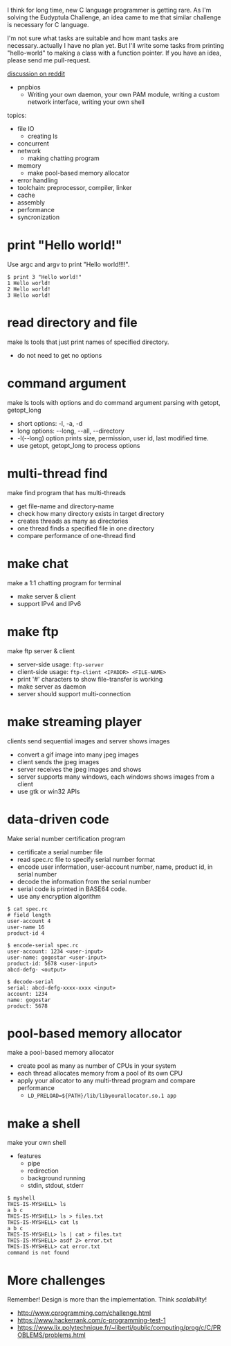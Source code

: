 I think for long time, new C language programmer is getting rare.
As I'm solving the Eudyptula Challenge, an idea came to me that similar challenge is necessary for C language.

I'm not sure what tasks are suitable and how mant tasks are necessary..actually I have no plan yet.
But I'll write some tasks from printing "hello-world" to making a class with a function pointer.
If you have an idea, please send me pull-request.

[discussion on reddit](https://www.reddit.com/r/linuxdev/comments/5r8k6g/new_service_like_the_eudyptula_challenge/)
* pnpbios
  * Writing your own daemon, your own PAM module, writing a custom network interface, writing your own shell

topics:
* file IO
  * creating ls
* concurrent
* network
  * making chatting program
* memory
  * make pool-based memory allocator
* error handling
* toolchain: preprocessor, compiler, linker
* cache
* assembly
* performance
* syncronization


# print "Hello world!"

Use argc and argv to print "Hello world!!!!".

```
$ print 3 "Hello world!"
1 Hello world!
2 Hello world!
3 Hello world!
```

# read directory and file

make ls tools that just print names of specified directory.
* do not need to get no options

# command argument

make ls tools with options and do command argument parsing with getopt, getopt_long
* short options: -l, -a, -d
* long options: --long, --all, --directory
* -l(--long) option prints size, permission, user id, last modified time.
* use getopt, getopt_long to process options

# multi-thread find

make find program that has multi-threads
* get file-name and directory-name
* check how many directory exists in target directory
* creates threads as many as directories
* one thread finds a specified file in one directory
* compare performance of one-thread find

# make chat

make a 1:1 chatting program for terminal
* make server & client
* support IPv4 and IPv6

# make ftp

make ftp server & client
* server-side usage: ``ftp-server``
* client-side usage: ``ftp-client <IPADDR> <FILE-NAME>``
* print '#' characters to show file-transfer is working
* make server as daemon
* server should support multi-connection

# make streaming player

clients send sequential images and server shows images
* convert a gif image into many jpeg images
* client sends the jpeg images
* server receives the jpeg images and shows
* server supports many windows, each windows shows images from a client
* use gtk or win32 APIs

# data-driven code

Make serial number certification program
* certificate a serial number file
* read spec.rc file to specify serial number format
* encode user information, user-account number, name, product id, in serial number
* decode the information from the serial number
* serial code is printed in BASE64 code.
* use any encryption algorithm

```
$ cat spec.rc
# field length
user-account 4
user-name 16
product-id 4

$ encode-serial spec.rc
user-account: 1234 <user-input>
user-name: gogostar <user-input>
product-id: 5678 <user-input>
abcd-defg- <output>

$ decode-serial
serial: abcd-defg-xxxx-xxxx <input>
account: 1234
name: gogostar
product: 5678
```

# pool-based memory allocator

make a pool-based memory allocator
* create pool as many as number of CPUs in your system
* each thread allocates memory from a pool of its own CPU
* apply your allocator to any multi-thread program and compare performance
  * ``LD_PRELOAD=${PATH}/lib/libyourallocator.so.1 app``

# make a shell

make your own shell
* features
  * pipe
  * redirection
  * background running
  * stdin, stdout, stderr
```
$ myshell
THIS-IS-MYSHELL> ls
a b c
THIS-IS-MYSHELL> ls > files.txt
THIS-IS-MYSHELL> cat ls
a b c
THIS-IS-MYSHELL> ls | cat > files.txt
THIS-IS-MYSHELL> asdf 2> error.txt
THIS-IS-MYSHELL> cat error.txt
command is not found
```

# More challenges

Remember! Design is more than the implementation. Think *scalability*!
* http://www.cprogramming.com/challenge.html
* https://www.hackerrank.com/c-programming-test-1
* https://www.lix.polytechnique.fr/~liberti/public/computing/prog/c/C/PROBLEMS/problems.html
